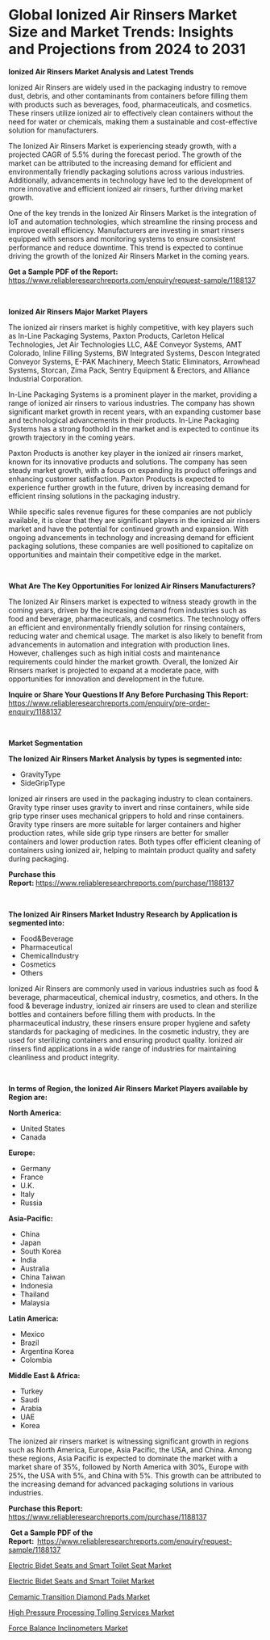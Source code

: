 <p><h1>Global Ionized Air Rinsers Market Size and Market Trends: Insights and Projections from 2024 to 2031</h1></p><p><strong>Ionized Air Rinsers Market Analysis and Latest Trends</strong></p>
<p><p>Ionized Air Rinsers are widely used in the packaging industry to remove dust, debris, and other contaminants from containers before filling them with products such as beverages, food, pharmaceuticals, and cosmetics. These rinsers utilize ionized air to effectively clean containers without the need for water or chemicals, making them a sustainable and cost-effective solution for manufacturers.</p><p>The Ionized Air Rinsers Market is experiencing steady growth, with a projected CAGR of 5.5% during the forecast period. The growth of the market can be attributed to the increasing demand for efficient and environmentally friendly packaging solutions across various industries. Additionally, advancements in technology have led to the development of more innovative and efficient ionized air rinsers, further driving market growth.</p><p>One of the key trends in the Ionized Air Rinsers Market is the integration of IoT and automation technologies, which streamline the rinsing process and improve overall efficiency. Manufacturers are investing in smart rinsers equipped with sensors and monitoring systems to ensure consistent performance and reduce downtime. This trend is expected to continue driving the growth of the Ionized Air Rinsers Market in the coming years.</p></p>
<p><strong>Get a Sample PDF of the Report:&nbsp;</strong> <a href="https://www.reliableresearchreports.com/enquiry/request-sample/1188137">https://www.reliableresearchreports.com/enquiry/request-sample/1188137</a></p>
<p>&nbsp;</p>
<p><strong>Ionized Air Rinsers Major Market Players</strong></p>
<p><p>The ionized air rinsers market is highly competitive, with key players such as In-Line Packaging Systems, Paxton Products, Carleton Helical Technologies, Jet Air Technologies LLC, A&E Conveyor Systems, AMT Colorado, Inline Filling Systems, BW Integrated Systems, Descon Integrated Conveyor Systems, E-PAK Machinery, Meech Static Eliminators, Arrowhead Systems, Storcan, Zima Pack, Sentry Equipment & Erectors, and Alliance Industrial Corporation.</p><p>In-Line Packaging Systems is a prominent player in the market, providing a range of ionized air rinsers to various industries. The company has shown significant market growth in recent years, with an expanding customer base and technological advancements in their products. In-Line Packaging Systems has a strong foothold in the market and is expected to continue its growth trajectory in the coming years.</p><p>Paxton Products is another key player in the ionized air rinsers market, known for its innovative products and solutions. The company has seen steady market growth, with a focus on expanding its product offerings and enhancing customer satisfaction. Paxton Products is expected to experience further growth in the future, driven by increasing demand for efficient rinsing solutions in the packaging industry.</p><p>While specific sales revenue figures for these companies are not publicly available, it is clear that they are significant players in the ionized air rinsers market and have the potential for continued growth and expansion. With ongoing advancements in technology and increasing demand for efficient packaging solutions, these companies are well positioned to capitalize on opportunities and maintain their competitive edge in the market.</p></p>
<p>&nbsp;</p>
<p><strong>What Are The Key Opportunities For Ionized Air Rinsers Manufacturers?</strong></p>
<p><p>The Ionized Air Rinsers market is expected to witness steady growth in the coming years, driven by the increasing demand from industries such as food and beverage, pharmaceuticals, and cosmetics. The technology offers an efficient and environmentally friendly solution for rinsing containers, reducing water and chemical usage. The market is also likely to benefit from advancements in automation and integration with production lines. However, challenges such as high initial costs and maintenance requirements could hinder the market growth. Overall, the Ionized Air Rinsers market is projected to expand at a moderate pace, with opportunities for innovation and development in the future.</p></p>
<p><strong>Inquire or Share Your Questions If Any Before Purchasing This Report:</strong> <a href="https://www.reliableresearchreports.com/enquiry/pre-order-enquiry/1188137">https://www.reliableresearchreports.com/enquiry/pre-order-enquiry/1188137</a></p>
<p>&nbsp;</p>
<p><strong>Market Segmentation</strong></p>
<p><strong>The Ionized Air Rinsers Market Analysis by types is segmented into:</strong></p>
<p><ul><li>GravityType</li><li>SideGripType</li></ul></p>
<p><p>Ionized air rinsers are used in the packaging industry to clean containers. Gravity type rinser uses gravity to invert and rinse containers, while side grip type rinser uses mechanical grippers to hold and rinse containers. Gravity type rinsers are more suitable for larger containers and higher production rates, while side grip type rinsers are better for smaller containers and lower production rates. Both types offer efficient cleaning of containers using ionized air, helping to maintain product quality and safety during packaging.</p></p>
<p><strong>Purchase this Report:&nbsp;</strong><a href="https://www.reliableresearchreports.com/purchase/1188137">https://www.reliableresearchreports.com/purchase/1188137</a></p>
<p>&nbsp;</p>
<p><strong>The Ionized Air Rinsers Market Industry Research by Application is segmented into:</strong></p>
<p><ul><li>Food&Beverage</li><li>Pharmaceutical</li><li>ChemicalIndustry</li><li>Cosmetics</li><li>Others</li></ul></p>
<p><p>Ionized Air Rinsers are commonly used in various industries such as food & beverage, pharmaceutical, chemical industry, cosmetics, and others. In the food & beverage industry, ionized air rinsers are used to clean and sterilize bottles and containers before filling them with products. In the pharmaceutical industry, these rinsers ensure proper hygiene and safety standards for packaging of medicines. In the cosmetic industry, they are used for sterilizing containers and ensuring product quality. Ionized air rinsers find applications in a wide range of industries for maintaining cleanliness and product integrity.</p></p>
<p>&nbsp;</p>
<p><strong>In terms of Region, the Ionized Air Rinsers Market Players available by Region are:</strong></p>
<p>
    <p> <strong> North America: </strong>
        <ul>
            <li>United States</li>
            <li>Canada</li>
        </ul>
        </p> 
    <p> <strong> Europe: </strong>
        <ul>
            <li>Germany</li>
            <li>France</li>
            <li>U.K.</li>
            <li>Italy</li>
            <li>Russia</li>
        </ul>
        </p> 
    <p> <strong> Asia-Pacific: </strong>
        <ul>
            <li>China</li>
            <li>Japan</li>
            <li>South Korea</li>
            <li>India</li>
            <li>Australia</li>
            <li>China Taiwan</li>
            <li>Indonesia</li>
            <li>Thailand</li>
            <li>Malaysia</li>
        </ul>
        </p> 
    <p> <strong> Latin America: </strong>
        <ul>
            <li>Mexico</li>
            <li>Brazil</li>
            <li>Argentina Korea</li>
            <li>Colombia</li>
        </ul>
        </p> 
    <p> <strong> Middle East & Africa: </strong>
        <ul>
            <li>Turkey</li>
            <li>Saudi</li>
            <li>Arabia</li>
            <li>UAE</li>
            <li>Korea</li>
        </ul>
    </p>
    </p>
<p><p>The ionized air rinsers market is witnessing significant growth in regions such as North America, Europe, Asia Pacific, the USA, and China. Among these regions, Asia Pacific is expected to dominate the market with a market share of 35%, followed by North America with 30%, Europe with 25%, the USA with 5%, and China with 5%. This growth can be attributed to the increasing demand for advanced packaging solutions in various industries.</p></p>
<p><strong>Purchase this Report: </strong><a href="https://www.reliableresearchreports.com/purchase/1188137">https://www.reliableresearchreports.com/purchase/1188137</a></p>
<p>&nbsp;<strong>Get a Sample PDF of the Report:&nbsp;&nbsp;</strong><a href="https://www.reliableresearchreports.com/enquiry/request-sample/1188137">https://www.reliableresearchreports.com/enquiry/request-sample/1188137</a></p>
<p><strong></strong></p>
<p><p><a href="https://circular-yam-9b9.notion.site/Insights-into-Electric-Bidet-Seats-and-Smart-Toilet-Seat-Market-Size-Analysing-Market-Share-Trends-8397aff8334b4699bcd7205b943520ed">Electric Bidet Seats and Smart Toilet Seat Market</a></p><p><a href="https://cedar-agate-3da.notion.site/Electric-Bidet-Seats-and-Smart-Toilet-Market-with-the-goal-of-estimating-the-market-size-and-future--7d196e8f0c7547098c9271aef12b5eda">Electric Bidet Seats and Smart Toilet Market</a></p><p><a href="https://view.publitas.com/reportprime-1/cemamic-transition-diamond-pads-market-furnish-information-about-market-size-market-share-market-dynamics-and-projections-spanning-from-2024-to-2031/">Cemamic Transition Diamond Pads Market</a></p><p><a href="https://copper-carbon-84f.notion.site/High-Pressure-Processing-Tolling-Services-Market-Size-Market-Trends-and-Growth-Outlook-forecasted--25628add5f414c8286a4a8dc48274491">High Pressure Processing Tolling Services Market</a></p><p><a href="https://view.publitas.com/reportprime-1/force-balance-inclinometers-market-size-furnishes-valuable-information-encompassing-market-share-market-trends-and-projections-spanning-from-2024-to-2031/">Force Balance Inclinometers Market</a></p></p>